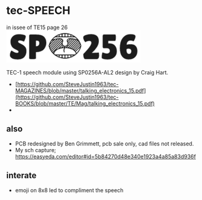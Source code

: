 # tec-SPEECH 

in issee of TE15 page 26
![](https://github.com/SteveJustin1963/tec-SPEECH/blob/master/pics/spo256-bw.png)

TEC-1 speech module using SP0256A-AL2 design by Craig Hart. 
- [https://github.com/SteveJustin1963/tec-MAGAZINES/blob/master/talking_electronics_15.pdf](https://github.com/SteveJustin1963/tec-BOOKS/blob/master/TE/Mag/talking_electronics_15.pdf)
- 

## also
- PCB redesigned by Ben Grimmett, pcb sale only, cad files not released. 
- My sch capture; https://easyeda.com/editor#id=5b84270d48e340e1923a4a85a83d936f

 
## interate
- emoji on 8x8 led to compliment the speech
